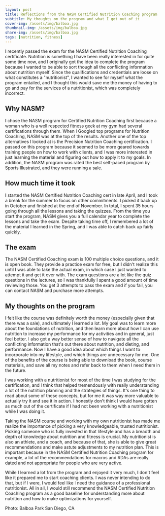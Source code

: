 ```yaml
---
layout: post
title: Reflections from the NASM Certified Nutrition Coaching program 
subtitle: My thoughts on the program and what I got out of it 
cover-img: /assets/img/balboa.jpg
thumbnail-img: /assets/img/balboa.jpg
share-img: /assets/img/balboa.jpg
tags: [nutrition, fitness]
---
```


I recently passed the exam for the NASM Certified Nutrition Coaching certificate. Nutrition is something I have been really interested in for quite some time now, and I originally got the idea to complete the program because I wanted to be able to sort though all the conflicting information about nutrition myself. Since the qualifications and credentials are loose on what constitutes a "nutritionist", I wanted to see for myself what the program entailed, and I thought this would save me the money of having to go and pay for the services of a nutritionist, which was completely incorrect.

## Why NASM?
I chose the NASM program for Certified Nutrition Coaching first because a woman who is a well respected fitness geek at my gym had several certifications through them. When I Googled top programs for Nutrition Coaching, NASM was at the top of the results. Another one of the top alternatives I looked at is the Precision Nutrition Coaching certification. I passed on this program because it seemed to be more geared towards training people on how to work with clients, and I was more interested in just learning the material and figuring out how to apply it to my goals. In addition, the NASM program was rated the best self-paced program by Sports Illustrated, and they were running a sale.

## How much time it took
I started the NASM Certified Nutrition Coaching cert in late April, and I took a break for the summer to focus on other commitments. I picked it back up in October and finished at the end of November. In total, I spent 35 hours going through all the lessons and taking the quizzes. From the time you start the program, NASM gives you a full calendar year to complete the lessons and take the exam. Despite taking time off, I remembered a lot of the material I learned in the Spring, and I was able to catch back up fairly quickly.

## The exam
The NASM Certified Coaching exam is 100 multiple choice questions, and it is open book. They provide a practice exam for free, but I didn't realize this until I was able to take the actual exam, in which case I just wanted to attempt it and get it over with. The exam questions are a lot like the quiz questions in the lectures, so I was thankfully I spent a good amount of time reviewing those. You get 3 attempts to pass the exam and if you fail, you can contact NASM and purchase more attempts.

## My thoughts on the program
I felt like the course was definitely worth the money (especially given that there was a sale), and ultimately I learned a lot. My goal was to learn more about the foundations of nutrition, and then learn more about how I can use nutrition to increase my performance for my activities and in general, just feel better. I also got a way better sense of how to navigate all the conflicting information that's out there about nutrition, and dieting, and performance. Now I have a good idea about which things I want to incorporate into my lifestyle, and which things are unnecessary for me. One of the benefits of the course is being able to download the book, course materials, and save all my notes and refer back to them when I need them in the future.

I was working with a nutritionist for most of the time I was studying for the certification, and I think that helped tremendously with really understanding a lot of the nutrition planning and the strategies of things. It's one thing to read about some of these concepts, but for me it was way more valuable to actually try it and see it in action. I honestly don't think I would have gotten as much out of the certificate if I had not been working with a nutritionist while I was doing it.

Taking the NASM course and working with my own nutritionist has made me realize the importance of picking a very knowledgeable, trusted nutritionist. Picking someone who is fully invested in that lifestyle and has a breadth and depth of knowledge about nutrition and fitness is crucial. My nutritionist is also an athlete, and a coach, and because of that, she is able to give great recommendations and make astute adjustments to my nutrition plan. This is important because in the NASM Certified Nutrition Coaching program for example, a lot of the recommendations for macros and RDAs are really dated and not appropriate for people who are very active.

While I learned a lot from the program and enjoyed it very much, I don't feel like it prepared me to start coaching clients. I was never intending to do that, but if I were, I would feel like I need the guidance of a professional nutritionist. All in all, I would still recommend the NASM Certified Nutrition Coaching program as a good baseline for understanding more about nutrition and how to make optimizations for yourself.

Photo: Balboa Park San Diego, CA